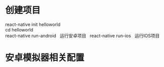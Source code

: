 # 创建项目

react-native init helloworld  
cd helloworld  
react-native run-android  
运行安卓项目  
react-native run-ios  
运行IOS项目

# 安卓模拟器相关配置
